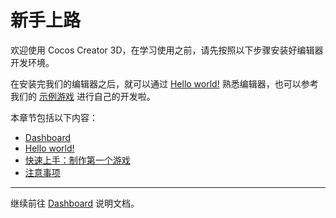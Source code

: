 # 新手上路

欢迎使用 Cocos Creator 3D，在学习使用之前，请先按照以下步骤安装好编辑器开发环境。

在安装完我们的编辑器之后，就可以通过 [Hello world!](helloworld/index.md) 熟悉编辑器，也可以参考我们的 [示例游戏](first-game/index.md) 进行自己的开发啦。

本章节包括以下内容：

- [Dashboard](dashboard/index.md)
- [Hello world!](helloworld/index.md)
- [快速上手：制作第一个游戏](first-game/index.md)
- [注意事项](attention/index.md)

---

继续前往 [Dashboard](dashboard/index.md) 说明文档。